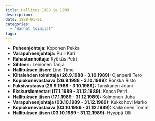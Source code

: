 ```yaml
---
title: Hallitus 1988 ja 1989
description: 
date: 1988-01-01
categories:
  - "Wanhat toimijat"
tags:
---
```


- **Puheenjohtaja:**	Koponen Pekka
- **Varapuheenjohtaja:**	Pulli Kari
- **Rahastonhoitaja:**	Ryökäs Petri
- **Sihteeri:** Leinonen Tanja
- **Hallituksen jäsen:**	Lind Timo
- **Kiltalehden toimittaja (26.9.1988 - 3.10.1989):**	Ojanperä Tero
- **Kopiokonevastaava (26.9.1988 - 3.10.1989):**	Rönkkä Risto
- **Fuksivastaava (26.9.1988 - 3.10.1989):**	Tanskanen Jouni
- **Ekskursiomestari (17.1.1989 - 31.12.1989):**	Kopsa Petri
- **Hallituksen jäsen (17.1.1989 - 31.12.1989):**	Kolmonen Juha
- **Varapuheenjohtaja (03.10.1989 - 31.12.1989):**	Kukkohovi Marko
- **Kopiokonevastaava (03.10.1989 - 31.12.1989):**	Kaikkonen Tommi
- **Hallituksen jäsen (03.10.1989 - 31.12.1989):**	Hyyppä Olli